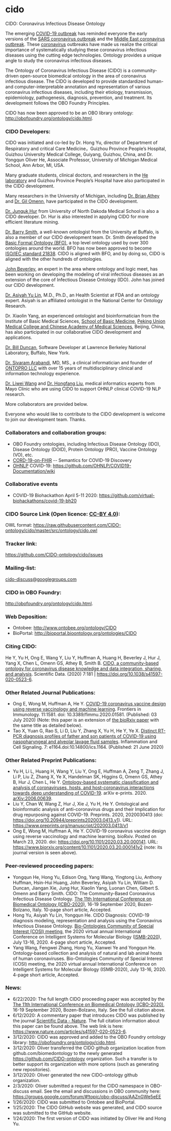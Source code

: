# cido
CIDO: Coronavirus Infectious Disease Ontology

The emerging [COVID-19 outbreak](https://www.who.int/emergencies/diseases/novel-coronavirus-2019) has reminded everyone the early versions of the [SARS coronavirus outbreak](https://www.who.int/csr/sars/en/) and the [Middle East coronavirus outbreak](https://www.who.int/emergencies/mers-cov/en/). These [coronavirus](https://www.who.int/health-topics/coronavirus) outbreaks have made us realize the critical importance of systematically studying these coronavirus infectious diseases using the cutting edge technologies. Ontology provides a unique angle to study the coronavirus infectious diseases.  

The Ontology of Coronavirus Infectious Disease (CIDO) is a community-driven open-source biomedical ontology in the area of coronavirus infectious disease. The CIDO is developed to provide standardized human- and computer-interpretable annotation and representation of various coronavirus infectious diseases, including their etiology, transmission, epidemiology, pathogenesis, diagnosis, prevention, and treatment. Its development follows the OBO Foundry Principles.

CIDO has now been approved to be an OBO library ontology: http://obofoundry.org/ontology/cido.html.

### CIDO Developers:
CIDO was initiated and co-led by Dr. Hong Yu, director of Department of Respiratory and critical Care Medicine，Guizhou Province People’s Hospital,  Guizhou University Medical College, Guiyang, Guizhou, China, and Dr. Yongqun Oliver He, Associate Professor, University of Michigan Medical School, Ann Arbor, MI, USA. 

Many graduate students, clinical doctors, and researchers in the [He laboratory](http://www.hegroup.org) and Guizhou Province People’s Hospital have also participated in the CIDO development.  

Many researchers in the University of Michigan, including [Dr. Brian Athey](https://medicine.umich.edu/dept/dcmb/brian-d-athey-phd) and [Dr. Gil Omenn](https://medicine.umich.edu/dept/dcmb/gilbert-s-omenn-md-phd), have participated in the CIDO development.

[Dr. Junguk Hur](https://med.und.edu/labs/hur/) from University of North Dakoda Medical School is also a CIDO developer. Dr. Hur is also interested in applying CIDO for more efficient literature mining. 

[Dr. Barry Smith](http://www.buffalo.edu/cas/philosophy/faculty/faculty_directory/smith-b.html), a well-known ontologist from the University at Buffalo, is also a member of our CIDO development team. Dr. Smith developed the [Basic Formal Ontology (BFO)](https://basic-formal-ontology.org/), a top level ontology used by over 300 ontologies around the world. BFO has now been approved to become [ISO/IEC standard 21838](https://www.iso.org/standard/71954.html). CIDO is aligned with BFO, and by doing so, CIDO is aligned with the other hundreds of ontologies. 

[John Beverley](https://www.philosophy.northwestern.edu/people/graduate-students/john-beverley.html), an expert in the area where ontology and logic meet, has been working on developing the modeling of viral infectious diseases as an extension of the core of Infectious Disease Ontology (IDO). John has joined our CIDO development. 

[Dr. Asiyah Yu Lin](https://www.linkedin.com/in/dryulin), M.D., Ph.D., an Health Scientist at FDA and an ontology expert. Asiyah is an affiliated ontologist in the National Center for Ontology Research.     

Dr. Xiaolin Yang, an experienced ontologist and bioinformatician from the Institute of Basic Medical Sciences, [School of Basic Medicine](http://sbm.pumc.edu.cn/), [Peking Union Medical College and Chinese Academy of Medical Sciences](http://www.pumc.edu.cn), Beijing, China, has also participated in our collaborative CIDO development and applications.

[Dr. Bill Duncan](https://www.linkedin.com/in/biduncan/), Software Developer at Lawrence Berkeley National Laboratory, Buffalo, New York. 

[Dr. Sivaram Arabandi](https://www.linkedin.com/in/sivaramarabandi/), MD, MS., a clinical informatician and founder of [ONTOPRO LLC](http://ontopro.com/) with over 15 years of multidisciplinary clinical and information technology experience.

[Dr. Liwei Wang](https://scholar.google.com/citations?hl=en&user=QVp3dZIAAAAJ&view_op=list_works&sortby=pubdate) and [Dr. Hongfang Liu](https://www.mayo.edu/research/faculty/liu-hongfang-ph-d/bio-00055092), medical informatics experts from Mayo Clinic who are using CIDO to support OHNLP clinical COVID-19 NLP research. 

More collaborators are provided below. 

Everyone who would like to contribute to the CIDO development is welcome to join our development team. Thanks. 

### Collaborators and collaboration groups:
- OBO Foundry ontologies, including Infectious Disease Ontology (IDO), Disease Ontology (DOID), Protein Ontology (PRO), Vaccine Ontology (VO), etc.   
- [CORD-19-on-FHIR](https://github.com/fhircat/CORD-19-on-FHIR) -- Semantics for COVID-19 Discovery 
- [OHNLP](http://www.ohnlp.org/) COVID-19: https://github.com/OHNLP/COVID19-Documentation/wiki 

### Collaborative events
- COVID-19 Biohackathon April 5-11 2020: https://github.com/virtual-biohackathons/covid-19-bh20 

### CIDO Source Link (Open licence: [CC-BY 4.0](https://creativecommons.org/licenses/by/4.0/)):
OWL format: https://raw.githubusercontent.com/CIDO-ontology/cido/master/src/ontology/cido.owl  

### Tracker link:  
https://github.com/CIDO-ontology/cido/issues 

### Mailing-list:
cido-discuss@googlegroups.com

### CIDO in OBO Foundry: 
http://obofoundry.org/ontology/cido.html.

### Web Deposition: 
- Ontobee: http://www.ontobee.org/ontology/CIDO  
- BioPortal: http://bioportal.bioontology.org/ontologies/CIDO 

### Citing CIDO:
He Y, Yu H, Ong E, Wang Y, Liu Y, Huffman A, Huang H, Beverley J, Hur J, Yang X, Chen L, Omenn GS, Athey B, Smith B. [CIDO, a community-based ontology for coronavirus disease knowledge and data integration, sharing, and analysis](https://www.nature.com/articles/s41597-020-0523-6). Scientific Data. (2020) 7:181 | https://doi.org/10.1038/s41597-020-0523-6. 

### Other Related Journal Publications:
- Ong E, Wong M, Huffman A, He Y. [COVID-19 coronavirus vaccine design using reverse vaccinology and machine learning](https://www.frontiersin.org/articles/10.3389/fimmu.2020.01581/abstract). Frontiers in Immunology. 11:1581. doi: 10.3389/fimmu.2020.01581. (Published: 03 July 2020) (Note: this paper is an extension of [the bioRxiv paper](https://www.biorxiv.org/content/10.1101/2020.03.20.000141v2) with the same title as detailed below). 
- Tao X, Yuan G, Rao S, Li D, Liu Y, Zhang X, Yu H, He Y, Ye X. [Distinct RT-PCR diagnosis profiles of father and son patients of COVID-19 using nasopharyngeal and alveolar lavage fluid samples](https://www.smartscitech.com/index.php/ics/article/view/1164). Inflammation and Cell Signaling. 7: e1164.doi:10.14800/ics.1164. (Published: 21 June 2020)

### Other Related Preprint Publications:
- Yu H, Li L, Huang H, Wang Y, Liu Y, Ong E, Huffman A, Zeng T, Zhang J, Li P, Liu Z, Zhang X, Ye X, Handelman SK, Higgins G, Omenn GS, Athey B, Hur J, Chen L, He Y. [Ontology-based systematic classification and analysis of coronaviruses, hosts, and host-coronavirus interactions towards deep understanding of COVID-19](https://arxiv.org/ftp/arxiv/papers/2006/2006.00639.pdf). arXiv e-prints. 2020. [arXiv:2006.00639](https://arxiv.org/abs/2006.00639).
- Liu Y, Chan W, Wang Z, Hur J, Xie J, Yu H, He Y. Ontological and bioinformatic analysis of anti-coronavirus drugs and their Implication for drug repurposing against COVID-19. Preprints. 2020, 2020030413 (doi: https://doi.org/10.20944/preprints202003.0413.v1). URL: https://www.preprints.org/manuscript/202003.0413/v1 
- Ong E, Wong M, Huffman A, He Y. COVID-19 coronavirus vaccine design using reverse vaccinology and machine learning. bioRxiv. Posted on March 23, 2020. doi: https://doi.org/10.1101/2020.03.20.000141. URL: https://www.biorxiv.org/content/10.1101/2020.03.20.000141v2 (note: its journal version is seen above).

### Peer-reviewed proceeding papers:
- Yongqun He, Hong Yu, Edison Ong, Yang Wang, Yingtong Liu, Anthony Huffman, Hsin-Hui Huang, John Beverley, Asiyah Yu Lin, William D. Duncan, Jiangan Xie, Jung Hur, Xiaolin Yang, Luonan Chen, Gilbert S. Omenn and Barry Smith. CIDO: The Community-Based Coronavirus Infectious Disease Ontology. [The 11th International Conference on Biomedical Ontology (ICBO-2020)](https://icbo2020.inf.unibz.it/), 16-19 September 2020, Bozen-Bolzano, Italy. 10-page short article, Accepted.
- Hong Yu, Asiyah Yu Lin, Yongqun He. CIDO Diagnosis: COVID-19 diagnosis modeling, representation and analysis using the Coronavirus Infectious Disease Ontology. [Bio-Ontologies Community of Special Interest (COSI) meeting](https://www.bio-ontologies.org.uk/), the 2020 virtual annual International Conference on Intelligent Systems for Molecular Biology ([ISMB-2020](https://www.iscb.org/ismb2020)), July 13-16, 2020. 4-page short article, Accepted.
- Yang Wang, Fengwei Zhang, Hong Yu, Xianwei Ye and Yongqun He. Ontology-based collection and analysis of natural and lab animal hosts of human coronaviruses. Bio-Ontologies Community of Special Interest (COSI) meeting, the 2020 virtual annual International Conference on Intelligent Systems for Molecular Biology (ISMB-2020), July 13-16, 2020. 4-page short article, Accepted.

### News: 
- 6/22/2020: The full length CIDO proceeding paper was accepted by the [The 11th International Conference on Biomedical Ontology (ICBO-2020)](https://icbo2020.inf.unibz.it/), 16-19 September 2020, Bozen-Bolzano, Italy. See the full citation above.   
- 6/12/2020: A commentary paper that introduces CIDO was published by the journal [Scientific Data - Nature](https://www.nature.com/sdata/). The full citation information about this paper can be found above. The web link is here: https://www.nature.com/articles/s41597-020-0523-6. 
- 3/12/2020: CIDO was approved and added to the OBO Foundry ontology library: http://obofoundry.org/ontology/cido.html. 
- 3/12/2020: Oliver transferred the CIDO github organization location from github.com/biomedontology to the newly generated https://github.com/CIDO-ontology organization. Such a transfer is to better support its organization with more options (such as generating new repositories). 
- 3/12/2020: Oliver generated the new CIDO-ontology github organization. 
- 2/3/2020: Oliver submitted a request for the CIDO namespace in OBO-discuss email. See the email and discussions in OBO community here: https://groups.google.com/forum/#!topic/obo-discuss/AAZnGWe5eEE  
- 1/26/2020: CIDO was submitted to Ontobee and BioPortal.  
- 1/25/2020: The CIDO GitHub website was generated, and CIDO source was submitted to the GitHub website. 
- 1/24/2020: The first version of CIDO was initiated by Oliver He and Hong Yu. 
